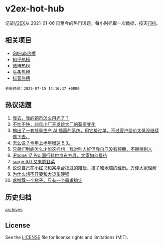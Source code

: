 # v2ex-hot-hub

 记录[V2EX](https://www.v2ex.com/)从 2021-01-06 日至今的热门话题。每小时抓取一次数据，按天[归档](archives)。
 
 ## 相关项目

- [GitHub热榜](https://github.com/snaildev/github-hot-hub)
- [知乎热榜](https://github.com/snaildev/zhihu-hot-hub)
- [微博热榜](https://github.com/snaildev/weibo-hot-hub)
- [头条热榜](https://github.com/snaildev/toutiao-hot-hub)
- [抖音热榜](https://github.com/snaildev/douyin-hot-hub)


 `更新时间：2025-07-15 14:16:37 +0800`

## 热议话题

1. [我去，我的铜币怎么用光了？](https://www.v2ex.com/t/1145199)
1. [不吐不快，四年小厂开发跳大厂的薪资变化](https://www.v2ex.com/t/1145170)
1. [搞出了一套批量生产 AI 插画的系统，用它接过单，不过客户给价太低没继续做下去。](https://www.v2ex.com/t/1145135)
1. [怎么说？今年上半年增速 5.3。](https://www.v2ex.com/t/1145234)
1. [兄弟们到底怎么才能这样想：我对别人好但我自己没有预期，不期待别人](https://www.v2ex.com/t/1145207)
1. [iPhone 17 Pro 国行特供京东方屏，大家如何看待](https://www.v2ex.com/t/1145191)
1. [surge 6.0 又来割韭菜](https://www.v2ex.com/t/1145118)
1. [说说自己在小红书和某平台找过的陪玩，搭子和地陪的经历。方便大家理解](https://www.v2ex.com/t/1145279)
1. [为什么想不开要和大货车硬钢](https://www.v2ex.com/t/1145200)
1. [求推荐一个梯子，只有一个需求稳定](https://www.v2ex.com/t/1145254)

## 历史归档

[archives](archives)

## License

See the [LICENSE](LICENSE) file for license rights and limitations (MIT).
